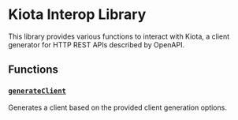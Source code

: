 # Kiota Interop Library

This library provides various functions to interact with Kiota, a client generator for HTTP REST APIs described by OpenAPI.

## Functions

### [`generateClient`](src/kiotaInterop/lib/generateClient.ts )

Generates a client based on the provided client generation options.

